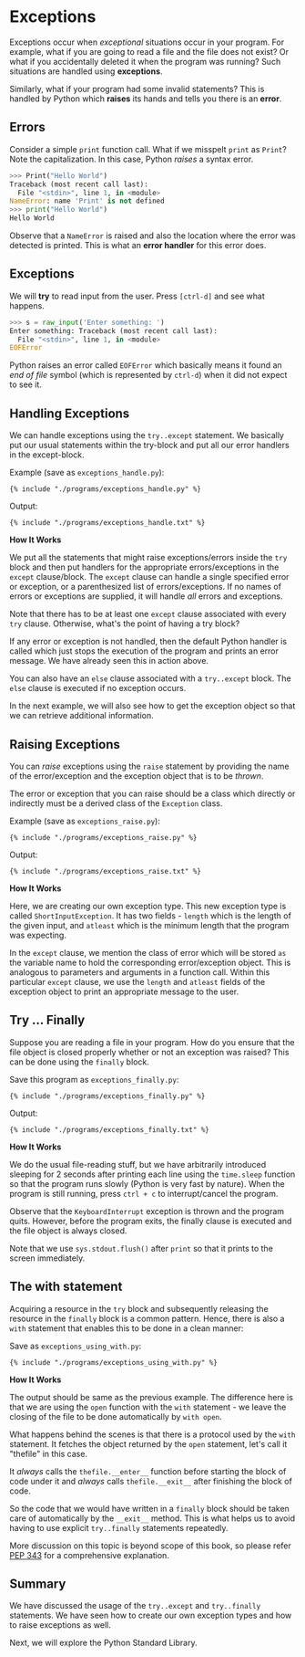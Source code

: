 # Exceptions

Exceptions occur when _exceptional_ situations occur in your program. For example, what if you are going to read a file and the file does not exist? Or what if you accidentally deleted it when the program was running? Such situations are handled using **exceptions**.

Similarly, what if your program had some invalid statements? This is handled by Python which **raises** its hands and tells you there is an **error**.

## Errors

Consider a simple `print` function call. What if we misspelt `print` as `Print`? Note the capitalization. In this case, Python _raises_ a syntax error.

```python
>>> Print("Hello World")
Traceback (most recent call last):
  File "<stdin>", line 1, in <module>
NameError: name 'Print' is not defined
>>> print("Hello World")
Hello World
```

Observe that a `NameError` is raised and also the location where the error was detected is printed. This is what an **error handler** for this error does.

## Exceptions

We will **try** to read input from the user. Press `[ctrl-d]` and see what happens.

```python
>>> s = raw_input('Enter something: ')
Enter something: Traceback (most recent call last):
  File "<stdin>", line 1, in <module>
EOFError
```

Python raises an error called `EOFError` which basically means it found an *end of file* symbol (which is represented by `ctrl-d`) when it did not expect to see it.

## Handling Exceptions

We can handle exceptions using the `try..except` statement.  We basically put our usual statements within the try-block and put all our error handlers in the except-block.

Example (save as `exceptions_handle.py`):

<pre><code class="lang-python">{% include "./programs/exceptions_handle.py" %}</code></pre>

Output:

<pre><code>{% include "./programs/exceptions_handle.txt" %}</code></pre>

**How It Works**

We put all the statements that might raise exceptions/errors inside the `try` block and then put handlers for the appropriate errors/exceptions in the `except` clause/block. The `except` clause can handle a single specified error or exception, or a parenthesized list of errors/exceptions. If no names of errors or exceptions are supplied, it will handle _all_ errors and exceptions.

Note that there has to be at least one `except` clause associated with every `try` clause. Otherwise, what's the point of having a try block?

If any error or exception is not handled, then the default Python handler is called which just stops the execution of the program and prints an error message. We have already seen this in action above.

You can also have an `else` clause associated with a `try..except` block. The `else` clause is executed if no exception occurs.

In the next example, we will also see how to get the exception object so that we can retrieve additional information.

## Raising Exceptions

You can _raise_ exceptions using the `raise` statement by providing the name of the error/exception and the exception object that is to be _thrown_.

The error or exception that you can raise should be a class which directly or indirectly must be a derived class of the `Exception` class.

Example (save as `exceptions_raise.py`):

<pre><code class="lang-python">{% include "./programs/exceptions_raise.py" %}</code></pre>

Output:

<pre><code>{% include "./programs/exceptions_raise.txt" %}</code></pre>

**How It Works**

Here, we are creating our own exception type. This new exception type is called `ShortInputException`. It has two fields - `length` which is the length of the given input, and `atleast` which is the minimum length that the program was expecting.

In the `except` clause, we mention the class of error which will be stored `as` the variable name to hold the corresponding error/exception object. This is analogous to parameters and arguments in a function call. Within this particular `except` clause, we use the `length` and `atleast` fields of the exception object to print an appropriate message to the user.

## Try ... Finally

Suppose you are reading a file in your program. How do you ensure that the file object is closed properly whether or not an exception was raised? This can be done using the `finally` block.

Save this program as `exceptions_finally.py`:

<pre><code class="lang-python">{% include "./programs/exceptions_finally.py" %}</code></pre>

Output:

<pre><code>{% include "./programs/exceptions_finally.txt" %}</code></pre>

**How It Works**

We do the usual file-reading stuff, but we have arbitrarily introduced sleeping for 2 seconds after printing each line using the `time.sleep` function so that the program runs slowly (Python is very fast by nature). When the program is still running, press `ctrl + c` to interrupt/cancel the program.

Observe that the `KeyboardInterrupt` exception is thrown and the program quits. However, before the program exits, the finally clause is executed and the file object is always closed.

Note that we use `sys.stdout.flush()` after `print` so that it prints to the screen immediately.

## The with statement

Acquiring a resource in the `try` block and subsequently releasing the resource in the `finally` block is a common pattern. Hence, there is also a `with` statement that enables this to be done in a clean manner:

Save as `exceptions_using_with.py`:

<pre><code class="lang-python">{% include "./programs/exceptions_using_with.py" %}</code></pre>

**How It Works**

The output should be same as the previous example. The difference here is that we are using the `open` function with the `with` statement - we leave the closing of the file to be done automatically by `with open`.

What happens behind the scenes is that there is a protocol used by the `with` statement. It fetches the object returned by the `open` statement, let's call it "thefile" in this case.

It _always_ calls the `thefile.__enter__` function before starting the block of code under it and _always_ calls `thefile.__exit__` after finishing the block of code.

So the code that we would have written in a `finally` block should be taken care of automatically by the `__exit__` method. This is what helps us to avoid having to use explicit `try..finally` statements repeatedly.

More discussion on this topic is beyond scope of this book, so please refer [PEP 343](http://www.python.org/dev/peps/pep-0343/) for a comprehensive explanation.

## Summary

We have discussed the usage of the `try..except` and `try..finally` statements. We have seen how to create our own exception types and how to raise exceptions as well.

Next, we will explore the Python Standard Library.
